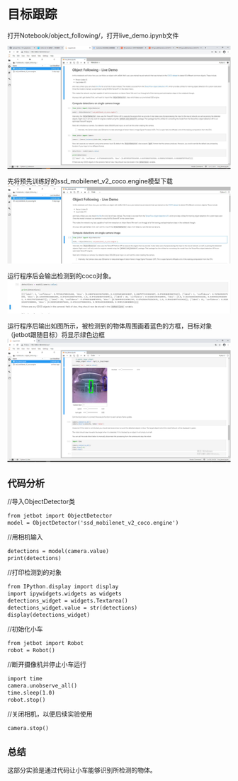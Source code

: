 # 目标跟踪

打开Notebook/object_following/，打开live_demo.ipynb文件

![avatar](img\20.jpg)

先将预先训练好的ssd_mobilenet_v2_coco.engine模型下载
![avatar](img\21.jpg)

运行程序后会输出检测到的coco对象。
![avatar](img\22.jpg)

运行程序后输出如图所示，被检测到的物体周围画着蓝色的方框，目标对象（jetbot跟随目标）将显示绿色边框
![avatar](img\23.jpg)

## 代码分析
//导入ObjectDetector类
```
from jetbot import ObjectDetector
model = ObjectDetector('ssd_mobilenet_v2_coco.engine')
```
//用相机输入
```
detections = model(camera.value)
print(detections)
```
//打印检测到的对象
```
from IPython.display import display
import ipywidgets.widgets as widgets
detections_widget = widgets.Textarea()
detections_widget.value = str(detections)
display(detections_widget)
```
//初始化小车
```
from jetbot import Robot
robot = Robot()
```

//断开摄像机并停止小车运行
```
import time
camera.unobserve_all()
time.sleep(1.0)
robot.stop()
```
//关闭相机，以便后续实验使用
```
camera.stop()
```
## 总结
这部分实验是通过代码让小车能够识别所检测的物体。